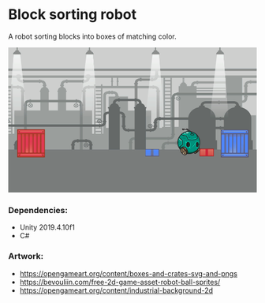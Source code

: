 # Block sorting robot

A robot sorting blocks into boxes of matching color. 

![Game Snapshot](snap.png)


### Dependencies:
 * Unity 2019.4.10f1
 * C#

### Artwork:
 * https://opengameart.org/content/boxes-and-crates-svg-and-pngs
 * https://bevouliin.com/free-2d-game-asset-robot-ball-sprites/
 * https://opengameart.org/content/industrial-background-2d

